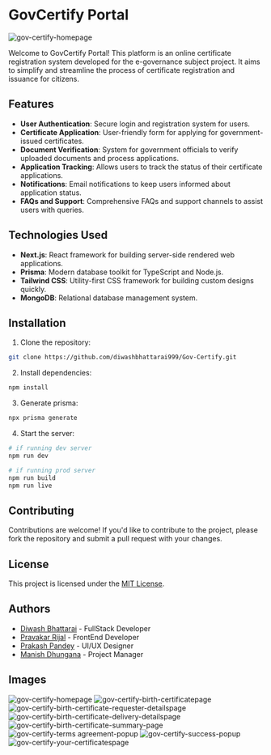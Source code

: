 # GovCertify Portal

![gov-certify-homepage](https://github.com/diwashbhattarai999/Gov-Certify/assets/87477700/4734d788-668b-4605-af2b-f614a24c4a65)

Welcome to GovCertify Portal! This platform is an online certificate registration system developed for the e-governance subject project. It aims to simplify and streamline the process of certificate registration and issuance for citizens.

## Features

- **User Authentication**: Secure login and registration system for users.
- **Certificate Application**: User-friendly form for applying for government-issued certificates.
- **Document Verification**: System for government officials to verify uploaded documents and process applications.
- **Application Tracking**: Allows users to track the status of their certificate applications.
- **Notifications**: Email notifications to keep users informed about application status.
- **FAQs and Support**: Comprehensive FAQs and support channels to assist users with queries.

## Technologies Used

- **Next.js**: React framework for building server-side rendered web applications.
- **Prisma**: Modern database toolkit for TypeScript and Node.js.
- **Tailwind CSS**: Utility-first CSS framework for building custom designs quickly.
- **MongoDB**: Relational database management system.

## Installation

1. Clone the repository:

```bash
git clone https://github.com/diwashbhattarai999/Gov-Certify.git

```

2. Install dependencies:

```bash
npm install
```

3. Generate prisma:

```bash
npx prisma generate
```


4. Start the server:

```bash
# if running dev server
npm run dev

# if running prod server
npm run build
npm run live
```

## Contributing

Contributions are welcome! If you'd like to contribute to the project, please fork the repository and submit a pull request with your changes.

## License

This project is licensed under the [MIT License](LICENSE).

## Authors

- [Diwash Bhattarai](https://github.com/author) - FullStack Developer
- [Pravakar Rijal](https://github.com/author) - FrontEnd Developer
- [Prakash Pandey](https://github.com/author) - UI/UX Designer
- [Manish Dhungana](https://github.com/author) - Project Manager

## Images
![gov-certify-homepage](https://github.com/diwashbhattarai999/Gov-Certify/assets/87477700/4734d788-668b-4605-af2b-f614a24c4a65)
![gov-certify-birth-certificatepage](https://github.com/diwashbhattarai999/Gov-Certify/assets/87477700/f86bdc1a-53a4-4349-a025-79b7c5b09cb0)
![gov-certify-birth-certificate-requester-detailspage](https://github.com/diwashbhattarai999/Gov-Certify/assets/87477700/579492ec-3a45-4c68-a47c-68910428f08b)
![gov-certify-birth-certificate-delivery-detailspage](https://github.com/diwashbhattarai999/Gov-Certify/assets/87477700/77ca7365-b09f-4362-b299-14c56234c154)
![gov-certify-birth-certificate-summary-page](https://github.com/diwashbhattarai999/Gov-Certify/assets/87477700/d7d425bc-ff1f-44fa-a01c-3983b9af9965)
![gov-certify-terms agreement-popup](https://github.com/diwashbhattarai999/Gov-Certify/assets/87477700/de0b91e6-d53f-4385-b34b-233d040a0991)
![gov-certify-success-popup](https://github.com/diwashbhattarai999/Gov-Certify/assets/87477700/30a8bae2-da45-4061-b82c-d01805094480)
![gov-certify-your-certificatespage](https://github.com/diwashbhattarai999/Gov-Certify/assets/87477700/410ccac0-23a5-4e3f-8f18-7ca9813bd35e)




